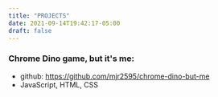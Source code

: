```yaml
---
title: "PROJECTS"
date: 2021-09-14T19:42:17-05:00
draft: false
---
```



### Chrome Dino game, but it's me:
* github: https://github.com/mjr2595/chrome-dino-but-me
* JavaScript, HTML, CSS

